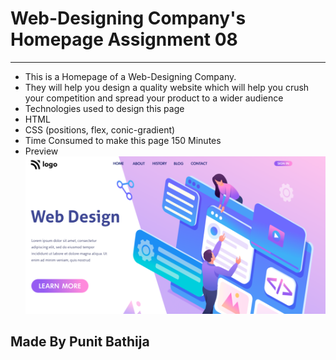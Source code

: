 # Web-Designing Company's Homepage Assignment 08

---

- This is a Homepage of a Web-Designing Company.
- They will help you design a quality website which will help you crush your competition and spread your product to a wider audience
- Technologies used to design this page
- HTML
- CSS (positions, flex, conic-gradient)
- Time Consumed to make this page 150 Minutes
- Preview
  ![preview](./thumbnail.png)

## Made By Punit Bathija
